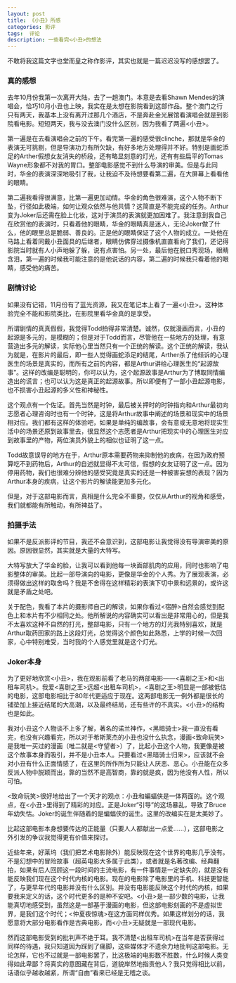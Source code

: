 ```yaml
---
layout: post
title: 《小丑》所感
categories: 影评
tags:  评论
description: 一些看完<小丑>的想法
---
```


不敢将我这篇文字也堂而皇之称作影评，其实也就是一篇迟迟没写的感想罢了。

### 真的感想

去年10月份我第一次离开大陆，去了一趟澳门。本意是去看Shawn Mendes的演唱会，恰巧10月小丑也上映，我实在是太想在影院看到这部作品。整个澳门之行只有两天，我基本上没有离开过那几个酒店，不是奔赴金光展馆看演唱会就是到影院看电影。短短两天，我与没去澳门没什么区别，因为我看了两遍<小丑>。

第一遍是在去看演唱会之前的下午。看完第一遍的感受很clinche，那就是华金的表演无可挑剔，但是导演功力有所欠缺，有好多地方处理得并不好。特别是画蛇添足的Arther假想女友消失的桥段，还有略显刻意的灯光，还有有些扁平的Tomas Wayne形象都不对我的胃口。整部电影感觉不到什么导演的审美。但是与此同时，华金的表演深深地吸引了我，让我迫不及待想要看第二遍，在大屏幕上看看他的眼睛。

第二遍我看得很满意，比第一遍更加动情。华金的角色很难演，这个人物不断下坠，行径如此极端，如何让观众依然与他共情？这简直是不能完成的任务。Arthur变为Joker后还需在脸上化妆，这对于演员的表演就更加困难了。我注意到我自己在欣赏他的表演时，只看着他的眼睛，华金的眼睛真是迷人，无论Joker做了什么，他的眼里总是脆弱、善良的。正是他的眼睛保证了这个人物的成立。一处他在马路上看着同戴小丑面具的后继者，眼睛仿佛穿过摄像机直直看向了我们，还记得影院当时就有人小声地躲了躲，说有点害怕。另一处，最后他在脱口秀现场，眼睛含泪，第一遍的时候我可能注意的是他说话的内容，第二遍的时候我只看着他的眼睛，感受他的痛苦。

### 剧情讨论

如果没有记错，11月份有了蓝光资源，我又在笔记本上看了一遍<小丑>。这种体验完全不能和影院类比，在影院里看华金真的是享受。

所谓剧情的真真假假，我觉得Todd拍得非常清楚。诚然，仅就漫画而言，小丑的起源是多元的，是模糊的；但是对于Todd而言，尽管他在一些地方的处理，有意营造出多元的解读，实际他心里当然只有一个正统的解读。这个正统的解读，我认为就是，在影片的最后，即一些人觉得画蛇添足的结尾，Arther杀了他倾诉的心理医生的场景是真实的，而所有之前的内容，都是Arthur讲给心理医生的“起源故事”。这样的改编是聪明的，你可以认为，这个起源故事是Arthur为了博取同情编造出的谎言；也可以认为这是真正的起源故事。所以即便有了一部小丑起源电影，也不损害小丑起源的多义性和神秘性。

这个观点有一个佐证。首先当然是时钟，最后被关押时的时钟指向和Arthur最初向志愿者心理咨询时也有一个时钟，这是将Arthur故事中阐述的场景和现实中的场景相对应。我们都有这样的体验吧，如果是单纯的编故事，会有意或无意地将现实生活中的场景还原到故事里去，很显然这个志愿者是Arthur把现实中的心理医生对应到故事里的产物，两位演员外貌上的相似也证明了这一点。

Todd故意误导的地方在于，Arthur原本需要药物来抑制他的疾病，在因为政府预算吃不到药物后，Arthur的自述就显得不太可信，假想的女友证明了这一点。因为停用药物，我们也很难分辨他的感受究竟是真实的还是一种被害妄想的表现？因为Arthur本身的疾病，让这个影片的解读能更加多元化。

但是，对于这部电影而言，真相是什么完全不重要，仅仅从Arthur的视角和感受，我们就都能有所触动，有所裨益了。

### 拍摄手法

如果不是反派影评的节目，我还不会意识到，这部电影让我觉得没有导演审美的原因。原因很显然，其实就是大量的大特写。

大特写放大了华金的脸，让我可以看到他每一块面部肌肉的应用，同时也影响了电影整体的审美。比起一部导演向的电影，更像是华金的个人秀。为了展现表演，必须得做出这样的取舍吗？我是不舍得在这样精彩的表演下切中景和远景的，或许这就是矛盾之处吧。

关于配色，我看了本片的摄影师自己的解读，如果你看过<宿醉>自然会感觉到配色上和本片有不少相同之处。他所解说的内容确实可以看出是非常用心的，但是我不太喜欢这种不自然的打光，整部电影，只有一个地方的灯光我特别喜欢，就是Arthur取药回家的路上这段灯光，总觉得这个颜色如此熟悉，上学的时候一次回家，心中特别难受，当时我的个人感觉里就是这个灯光。

### Joker本身

为了更好地欣赏<小丑>，我在观影前看了老马的两部电影——<喜剧之王>和<出租车司机>。我爱<喜剧之王>远超<出租车司机>，<喜剧之王>明显是一部被低估的电影，这部电影相比于80年代更适应于现在。这两部电影无一例外都是很长的铺垫加上接近结尾的大高潮，以及最终结局，还有些许的不真实。<小丑>的结构也是如此。

我对小丑这个人物谈不上多了解，著名的诺兰神作，<黑暗骑士>我一直没有看完，也没有兴趣看完，所以对于希斯莱杰的小丑也没什么执念，漫画<致命玩笑>是我唯一买过的漫画（唯二就是<守望者>）了，比起小丑这个人物，我更像是被这个故事本身而吸引，并不是小丑本人。只要看过<黑暗骑士归来>，应该就不会对小丑有什么正面情感了，在这里的所作所为只能让人厌恶、恶心。小丑能在众多反派人物中脱颖而出，靠的当然不是高智商，靠的就是疯，因为他没有人性，所以可怕。

<致命玩笑>很好地给出了一个天才的观点：小丑和蝙蝠侠是一体两面的。这个观点，在<小丑>里得到了精彩的对应。正是Joker“引导”的这场暴乱，导致了Bruce年幼失怙。Joker的诞生伴随着的是蝙蝠侠的诞生。这里的改编实在是太美妙了。

比起这部电影本身想要传达的正能量（只要人人都献出一点爱......），这部电影之外引发的争议我觉得更有价值来探讨。

近些年来，好莱坞（我们把艺术电影除外）能反映现在这个世界的电影几乎没有。不是幻想中的冒险故事（超英电影大多属于此类），或者就是名著改编、经典翻拍，如果有后人回顾这一段时间的主流电影，有一件事情是一定缺失的，就是没有能反映我们现在这个时代内核的电影。现在的电影除了电影里的手机、科技更智能了，与更早年代的电影并没有什么区别。并没有电影能反映这个时代的内核，如果要我来定义的话，这个时代更多的是种不安吧。<小丑>是一部少数的电影，让我能真切地感受到，虽然这是一部基于漫画的电影，但这部电影刻画的不是虚拟世界，是我们这个时代；<仲夏夜惊魂>在这方面同样优秀。如果这样划分的话，我愿意将大部分电影看作是古典电影，而<小丑>无疑就是一部现代电影。

然而这部电影受到的批判声不绝于耳。我不清楚<出租车司机>在当年是否获得过同样的待遇，我只知道因为踩到了痛脚，这些媒体才不遗余力地批判这部电影。无论怎样，它也不过就是一部电影罢了，比这极端的电影数不胜数，什么时候人类变得如此卑鄙？将真实的意图藏在背后，道貌岸然地指责他人？我只觉得相比以前，话语似乎越收越紧，所谓“自由”看来已经是无稽之谈。







